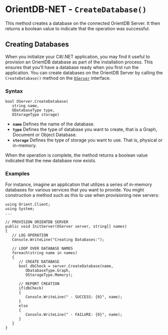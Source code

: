 
# OrientDB-NET - `CreateDatabase()`

This method creates a database on the connected OrientDB Server.  It then returns a boolean value to indicate that the operation was successful.

## Creating Databases

When you initialize your C#/.NET application, you may find it useful to provision an OrientDB database as part of the installation process.  This ensures that you'll have a database ready when you first run the application.  You can create databases on the OrientDB Server by calling the `CreateDatabase()` method on the [`OServer`](NET-Server.md) interface.


### Syntax

```
bool OServer.CreateDatabase(
   string name,
   ODatabaseType type,
   OStorageType storage)
```

- **`name`** Defines the name of the database.
- **`type`** Defines the type of database you want to create, that is a Graph, Document or Object Database.
- **`storage`** Defines the type of storage you want to use. That is, physical or in-memory.

When the operation is complete, the method returns a boolean value indicated that the new database now exists.

### Examples

For instance, imagine an application that utilizes a series of in-memory databases for various services that you want to provide.  You might construction a method such as this to use when provisioning new servers:


```c-sharp
using Orient.Client;
using System;
...

// PROVISION ORIENTDB SERVER
public void InitServer(OServer server, string[] names)
{
   // LOG OPERATION 
   Console.WriteLine("Creating Databases:");

   // LOOP OVER DATABASE NAMES
   foreach(string name in names)
   {
      // CREATE DATABASE
      bool dbCheck = server.CreateDatabase(name,
         ODatabaseType.Graph,
         OStorageType.Memory);

      // REPORT CREATION 
      if(dbCheck) 
      {
         Console.WriteLine(" - SUCCESS: {0}", name);
      }
      else
      {
         Console.WriteLine(" - FAILURE: {0}", name);
      }
   }
}
```
